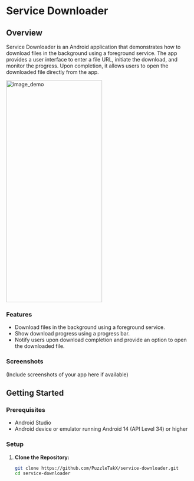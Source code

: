 # Service Downloader

## Overview

Service Downloader is an Android application that demonstrates how to download files in the background using a foreground service. The app provides a user interface to enter a file URL, initiate the download, and monitor the progress. Upon completion, it allows users to open the downloaded file directly from the app.

<img src="https://github.com/PuzzleTakX/downloader_android_14_up/blob/master/image/image.jpg?raw=true" alt="image_demo" width="260" height="600">

### Features

- Download files in the background using a foreground service.
- Show download progress using a progress bar.
- Notify users upon download completion and provide an option to open the downloaded file.

### Screenshots

(Include screenshots of your app here if available)

## Getting Started

### Prerequisites

- Android Studio
- Android device or emulator running Android 14 (API Level 34) or higher

### Setup

1. **Clone the Repository:**

   ```bash
   git clone https://github.com/PuzzleTakX/service-downloader.git
   cd service-downloader

